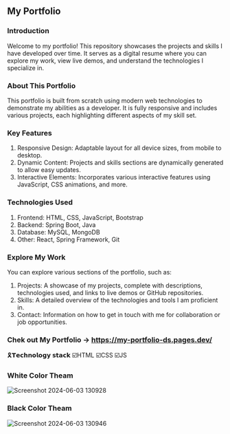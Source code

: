 

## My Portfolio
### Introduction
Welcome to my portfolio! This repository showcases the projects and skills I have developed over time. It serves as a digital resume where you can explore my work, view live demos, and understand the technologies I specialize in.

### About This Portfolio
This portfolio is built from scratch using modern web technologies to demonstrate my abilities as a developer. It is fully responsive and includes various projects, each highlighting different aspects of my skill set.

### Key Features
1. Responsive Design: Adaptable layout for all device sizes, from mobile to desktop.
2. Dynamic Content: Projects and skills sections are dynamically generated to allow easy updates.
3. Interactive Elements: Incorporates various interactive features using JavaScript, CSS animations, and more.

### Technologies Used
1. Frontend: HTML, CSS, JavaScript, Bootstrap
2. Backend: Spring Boot, Java
3. Database: MySQL, MongoDB
4. Other: React, Spring Framework, Git
   
### Explore My Work
You can explore various sections of the portfolio, such as:

1. Projects: A showcase of my projects, complete with descriptions, technologies used, and links to live demos or GitHub repositories.
2. Skills: A detailed overview of the technologies and tools I am proficient in.
3. Contact: Information on how to get in touch with me for collaboration or job opportunities.

### Chek out My Portfolio -> https://my-portfolio-ds.pages.dev/

🎗️𝗧𝗲𝗰𝗵𝗻𝗼𝗹𝗼𝗴𝘆 𝘀𝘁𝗮𝗰𝗸 ☑️HTML ☑️CSS ☑️JS

### White Color Theam

![Screenshot 2024-06-03 130928](https://github.com/ApsaraWitharana/My-Portfolio-D/assets/139870615/c4160ef7-5382-4fb9-a72f-bdce0a79a0ec)

### Black Color Theam

![Screenshot 2024-06-03 130946](https://github.com/ApsaraWitharana/My-Portfolio-D/assets/139870615/3bfec5a7-b134-4dbf-a782-36954569b3fd)


